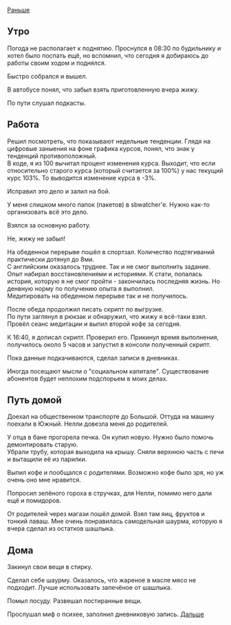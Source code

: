 [Раньше](2020.08.04.md)  
## Утро
Погода не располагает к поднятию. Проснулся в 08:30 по будильнику и хотел было поспать ещё, но вспомнил, что сегодня я добираюсь до работы своим ходом и поднялся.

Быстро собрался и вышел.

В автобусе понял, что забыл взять приготовленную вчера жижу.

По пути слушал подкасты.
## Работа
Решил посмотреть, что показывают недельные тенденции. Глядя на цифровые заныения на фоне графика курсов, понял, что знак у тенденций противоположный.  
В коде, я из 100 вычитал процент изменения курса. Выходит, что если относительно старого курса (который считается за 100%) у нас текущий курс 103%. То выводится изменение курса в -3%.

Исправил это дело и залил на бой.

У меня слишком много папок (пакетов) в sbwatcher'е. Нужно как-то организовать всё это дело.

Взялся за основную работу.

Не, жижу не забыл!

На обеденнои перерыве пошёл в спортзал. Количество подтягиваний практически дотянул до 8ми.  
С английским оказалось труднее. Так и не смог выполнить задание. Опыт набирал восстановлениями и историями. К стати, попалась история, которую я не смог пройти - закончилась последняя жизнь. Но денвную норму по получению опыта я выполнил.  
Медитировать на обеденном перерыве так и не получилось.

После обеда продолжил писать скрипт по выгрузке.  
По пути заглянул в рюкзак и обнаружил, что жижу я всё-таки взял.  
Провёл сеанс медитации и выпил второй кофе за сегодня.

К 16:40, я дописал скрипт. Проверил его. Прикинул время выполнения, получилось около 5 часов и запустил в консоли полученный скрипт.

Пока данные подкачиваются, сделал записи в дневниках.

Иногда посещают мысли о "социальном капитале". Существование абонентов будет неплохим подспорьем в моих делах.
## Путь домой
Доехал на общественном транспорте до Большой. Оттуда на машину поехали в Южный. Нелли довезла меня до родителей. 

У отца в бане прогорела печка. Он купил новую. Нужно было помочь демонтировать старую.  
Убрали трубу, которая выходила на крышу. Сняли верхнюю часть с печи и вытащили её из парилки.

Выпил кофе и пообщался с родителями. Возможно кофе было зря, но уж очень оно мне нравится.

Попросил зелёного гороха в стручках, для Нелли, помимо него дали ещё и помидоров.

От родителей через магази пошёл домой. Взял там яиц, фруктов и тонкий лаваш. Мне очень понравилась самодельная шаурма, которую я вчера сделал из остатков шашлыка.
## Дома
Закинул свои вещи в стирку.

Сделал себе шаурму. Оказалось, что жареное в масле мясо не подходит. Лучше использовать запечёное от шашлыка.

Помыл посуду. Развешал постиранные вещи.

Прослушал миф о психее, заполнил дневниковую запись.
[Дальше](2020.08.06.md)